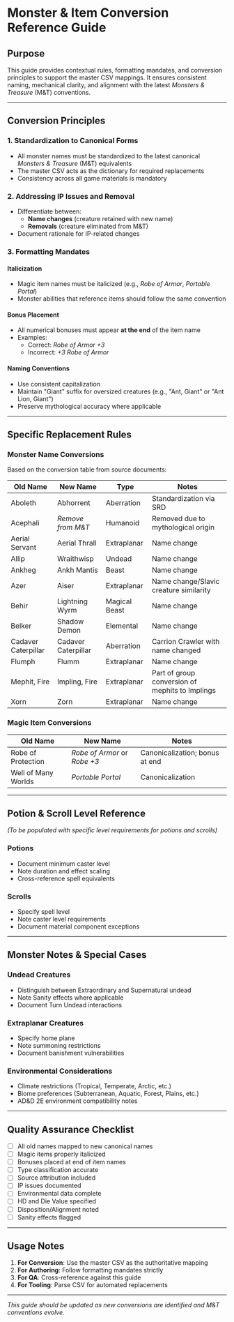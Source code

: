 # Monster & Item Conversion Reference Guide

## Purpose
This guide provides contextual rules, formatting mandates, and conversion principles to support the master CSV mappings. It ensures consistent naming, mechanical clarity, and alignment with the latest *Monsters & Treasure* (M&T) conventions.

---

## Conversion Principles

### 1. Standardization to Canonical Forms
- All monster names must be standardized to the latest canonical *Monsters & Treasure* (M&T) equivalents
- The master CSV acts as the dictionary for required replacements
- Consistency across all game materials is mandatory

### 2. Addressing IP Issues and Removal
- Differentiate between:
  - **Name changes** (creature retained with new name)
  - **Removals** (creature eliminated from M&T)
- Document rationale for IP-related changes

### 3. Formatting Mandates

#### Italicization
- Magic item names must be italicized (e.g., *Robe of Armor*, *Portable Portal*)
- Monster abilities that reference items should follow the same convention

#### Bonus Placement
- All numerical bonuses must appear **at the end** of the item name
- Examples:
  - Correct: *Robe of Armor +3*
  - Incorrect: *+3 Robe of Armor*

#### Naming Conventions
- Use consistent capitalization
- Maintain "Giant" suffix for oversized creatures (e.g., "Ant, Giant" or "Ant Lion, Giant")
- Preserve mythological accuracy where applicable

---

## Specific Replacement Rules

### Monster Name Conversions
Based on the conversion table from source documents:

| Old Name | New Name | Type | Notes |
|----------|----------|------|-------|
| Aboleth | Abhorrent | Aberration | Standardization via SRD |
| Acephali | *Remove from M&T* | Humanoid | Removed due to mythological origin |
| Aerial Servant | Aerial Thrall | Extraplanar | Name change |
| Allip | Wraithwisp | Undead | Name change |
| Ankheg | Ankh Mantis | Beast | Name change |
| Azer | Aiser | Extraplanar | Name change/Slavic creature similarity |
| Behir | Lightning Wyrm | Magical Beast | Name change |
| Belker | Shadow Demon | Elemental | Name change |
| Cadaver Caterpillar | Cadaver Caterpillar | Aberration | Carrion Crawler with name changed |
| Flumph | Flumm | Extraplanar | Name change |
| Mephit, Fire | Impling, Fire | Extraplanar | Part of group conversion of mephits to Implings |
| Xorn | Zorn | Extraplanar | Name change |

### Magic Item Conversions
| Old Name | New Name | Notes |
|----------|----------|-------|
| Robe of Protection | *Robe of Armor* or *Robe +3* | Canonicalization; bonus at end |
| Well of Many Worlds | *Portable Portal* | Canonicalization |

---

## Potion & Scroll Level Reference
*(To be populated with specific level requirements for potions and scrolls)*

### Potions
- Document minimum caster level
- Note duration and effect scaling
- Cross-reference spell equivalents

### Scrolls
- Specify spell level
- Note caster level requirements
- Document material component exceptions

---

## Monster Notes & Special Cases

### Undead Creatures
- Distinguish between Extraordinary and Supernatural undead
- Note Sanity effects where applicable
- Document Turn Undead interactions

### Extraplanar Creatures
- Specify home plane
- Note summoning restrictions
- Document banishment vulnerabilities

### Environmental Considerations
- Climate restrictions (Tropical, Temperate, Arctic, etc.)
- Biome preferences (Subterranean, Aquatic, Forest, Plains, etc.)
- AD&D 2E environment compatibility notes

---

## Quality Assurance Checklist

- [ ] All old names mapped to new canonical names
- [ ] Magic items properly italicized
- [ ] Bonuses placed at end of item names
- [ ] Type classification accurate
- [ ] Source attribution included
- [ ] IP issues documented
- [ ] Environmental data complete
- [ ] HD and Die Value specified
- [ ] Disposition/Alignment noted
- [ ] Sanity effects flagged

---

## Usage Notes

1. **For Conversion**: Use the master CSV as the authoritative mapping
2. **For Authoring**: Follow formatting mandates strictly
3. **For QA**: Cross-reference against this guide
4. **For Tooling**: Parse CSV for automated replacements

---

*This guide should be updated as new conversions are identified and M&T conventions evolve.*

